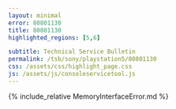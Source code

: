 ```yaml
---
layout: minimal
error: 80801130
title: 80801130
highlighted_regions: [5,6]

subtitle: Technical Service Bulletin
permalink: /tsb/sony/playstation5/80801130
css: /assets/css/highlight_page.css
js: /assets/js/consoleservicetool.js
---
```


{% include_relative MemoryInterfaceError.md %}
